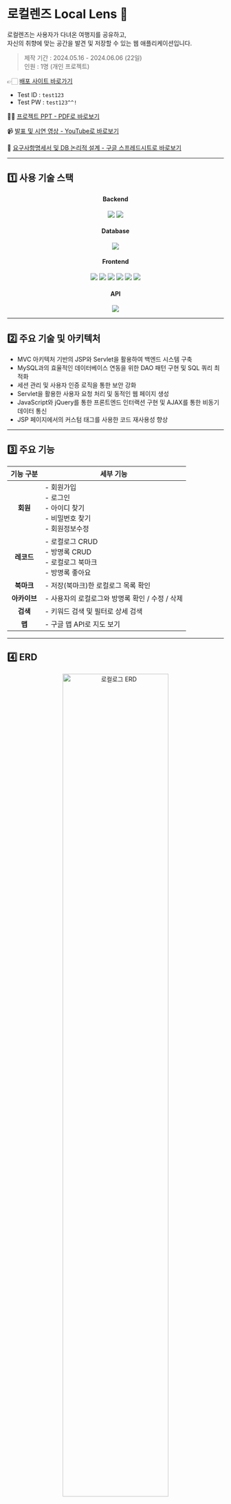 # 로컬렌즈 Local Lens 📸
로컬렌즈는 사용자가 다녀온 여행지를 공유하고,<br>
자신의 취향에 맞는 공간을 발견 및 저장할 수 있는 웹 애플리케이션입니다.

> 제작 기간 : 2024.05.16 - 2024.06.06 (22일)<br>
> 인원 : 1명 (개인 프로젝트)

👉🏻 [배포 사이트 바로가기](http://49.142.157.251:9090/javaclassJ8/main)
- Test ID : `test123`
- Test PW : `test123^^!`

💁🏻 [프로젝트 PPT - PDF로 바로보기](https://drive.google.com/file/d/1tmYDJZYtSL24fWolg9wl8AunK0SSMpWr/view?usp=sharing)
<br>

📹 [발표 및 시연 영상 - YouTube로 바로보기](https://youtu.be/CevBpGynJ34)

💭 [요구사항명세서 및 DB 논리적 설계 - 구글 스프레드시트로 바로보기](https://docs.google.com/spreadsheets/d/1e1T5jBh-7tM7CjCwONiFs9F7OIGQVMUJmeAd8-6eK-Q/edit?usp=sharing)
<hr>

## 1️⃣ 사용 기술 스택
<div align="center">
<h4>Backend</h4>
<img src="https://img.shields.io/badge/Java8-007396?style=flat-square&logo=OpenJDK&logoColor=white">
<img src="https://img.shields.io/badge/apache tomcat-F8DC75?style=flat-square&amp;logo=apachetomcat&amp;logoColor=black">
<br>
  
<h4>Database</h4>
<img src="https://img.shields.io/badge/MySQL-4479A1?style=flat-square&logo=mysql&logoColor=white">
<br>
  
<h4>Frontend</h4>
<img src="https://img.shields.io/badge/javascript-F7DF1E?style=flat-square&logo=javascript&logoColor=black">
<img src="https://img.shields.io/badge/jquery-0769AD?style=flat-square&logo=jquery&logoColor=white">
<img src="https://img.shields.io/badge/JSP-BEFCFF?style=flat-square&amp;logo=&amp;logoColor=white">
<img src="https://img.shields.io/badge/html5-E34F26?style=flat-square&logo=html5&logoColor=white"> 
<img src="https://img.shields.io/badge/css-1572B6?style=flat-square&logo=css3&logoColor=white"> 
<img src="https://img.shields.io/badge/bootstrap-7952B3?style=flat-square&logo=bootstrap&logoColor=white">
<br>

<h4>API</h4>
<img src="https://img.shields.io/badge/googlemaps-4285F4?style=flat-square&logo=googlemaps&logoColor=white">
</div>
<hr>

## 2️⃣ 주요 기술 및 아키텍처
- MVC 아키텍처 기반의 JSP와 Servlet을 활용하여 백엔드 시스템 구축
- MySQL과의 효율적인 데이터베이스 연동을 위한 DAO 패턴 구현 및 SQL 쿼리 최적화
- 세션 관리 및 사용자 인증 로직을 통한 보안 강화
- Servlet을 활용한 사용자 요청 처리 및 동적인 웹 페이지 생성
- JavaScript와 jQuery를 통한 프론트엔드 인터랙션 구현 및 AJAX를 통한 비동기 데이터 통신
- JSP 페이지에서의 커스텀 태그를 사용한 코드 재사용성 향상

<hr>

## 3️⃣ 주요 기능

<div align="center">
  
| **기능 구분** | **세부 기능** |
|:---------------:|---------------|
| **회원**   | - 회원가입 <br> - 로그인 <br> - 아이디 찾기 <br> - 비밀번호 찾기 <br> - 회원정보수정 |
| **레코드** | - 로컬로그 CRUD <br> - 방명록 CRUD <br> - 로컬로그 북마크 <br> - 방명록 좋아요 |
| **북마크** | - 저장(북마크)한 로컬로그 목록 확인 |
| **아카이브** | - 사용자의 로컬로그와 방명록 확인 / 수정 / 삭제 |
| **검색** | - 키워드 검색 및 필터로 상세 검색 |
| **맵** | - 구글 맵 API로 지도 보기 |

</div>
<hr>

## 4️⃣ ERD

<p align="center">
  <img src="https://github.com/user-attachments/assets/6e1aa055-998d-4e07-9e39-ef2976ce4599" alt="로컬로그 ERD" width="70%">
</p>

<hr>

## 5️⃣ 기능별 화면 및 소개
### ✔ 메인 화면
- 공개 상태인 로컬로그를 랜덤으로 보여주며, 카드 클릭 시 상세 로컬로그 확인 가능
- 무한스크롤 구현
<p align="center">
  <img src="https://github.com/user-attachments/assets/bf160325-330a-41f1-a998-afd578b3b539" alt="메인화면 GIF" width="70%">
</p>

### ✔ 회원가입
- 아이디, 비밀번호, 닉네임, 이름, 이메일 입력
- 프론트엔드 유효성 검사 처리
- 이름, 닉네임, 이메일 중복 체크
- randomUUID를 이용한 비밀번호 암호화
<p align="center">
<img src="https://github.com/user-attachments/assets/227678e7-a2d1-4678-8615-8ca808c63cac" alt="회원가입 GIF" width="70%">
</p>

### ✔ 로그인
- 아이디 / 비밀번호 각각 일치여부 확인
- 아이디 저장 구현
- 로그인 성공 시 홈화면으로 이동 및 헤더에 로그인한 아이디 노출
<p align="center">
<img src="https://github.com/user-attachments/assets/85126910-60cc-4f9a-929a-f8c6a656c92c" alt="로그인 GIF" width="70%">
</p>

### ✔ 아이디 찾기
- 이름 + 이메일 조합으로 아이디 찾기
- 계정이 존재할 경우 아이디와 가입일자를 안내
<p align="center">
<img src="https://github.com/user-attachments/assets/abc35796-a740-4ffa-b10c-e732dd865ca3" alt="아이디찾기 GIF" width="70%">
</p>

### ✔ 비밀번호 찾기
- 아이디 + 이메일 조합으로 계정 유무 확인
- 계정이 존재할 경우 새로운 비밀번호 재설정 가능
<p align="center">
<img src="https://github.com/user-attachments/assets/6fdf4fd8-af0d-4d8a-9c08-edce0c2186a7" alt="비밀번호찾기 GIF" width="70%">
</p>

### ✔ 회원 정보 수정
- 비밀번호 확인 후 수정 페이지 이동
- 프로필 사진, 닉네임, 소개글, 이름, 이메일, 비밀번호 수정 가능
<p align="center">
<img src="https://github.com/user-attachments/assets/bb2cec01-c1e1-4bc9-a20c-f0185a4907e4" alt="회원정보수정 GIF" width="70%">
</p>

### ✔ 방명록
- 쉽게 남기는 방문 기록
- 방문한 공간, 방문 날짜, 방명록 입력 및 동반인 / 공개여부 선택
- 공간이 등록되어있지 않을 경우 공간 등록 후 기록 가능
- 공개로 업로드 시 다른 사용자도 해당 방명록을 볼 수 있음

⬇️ 공간 추가
<p align="center">
<img src="https://github.com/user-attachments/assets/3bcd7a4e-8495-4682-b5b5-16cd94ddf7a6" alt="공간추가 GIF" width="70%">
</p>

⬇️ 방명록 작성
<p align="center">
<img src="https://github.com/user-attachments/assets/0ee10fe3-1797-4ac9-9703-fc92b2c1ce2d" alt="방명록 작성 GIF" width="70%">
</p>


### ✔ 로컬로그
- 사진과 함깨 남기는 방문 경험 기록
- 방문한 공간, 방문 날짜, 사진, 로컬로그 내용 입력 및 커뮤니티 / 공개여부 선택
- 공개로 업로드 시 메인 화면에 로컬로그 카드가 보여지고 다른 사용자가 해당 로컬로그를 볼 수 있음
<p align="center">
<img src="https://github.com/user-attachments/assets/f1cba5aa-4eed-43f7-857f-ed844eb5d19f" alt="로컬로그 작성 GIF" width="70%">
</p>

### ✔ 메인 화면 > 로컬로그 카드
- 로컬로그 카드 클릭 시 로컬로그 상세 페이지로 이동
- 로컬로그 상세 페이지 하단에 같은 공간에 기록된 방명록을 볼 수 있음
- 로컬로그 북마크 가능
- 방명록 도움이 됐어요 (좋아요) 가능
- 로컬로그 업로드한 사용자의 프로필 사진 클릭 시 아카이브로 이동되며,
  해당 사용자가 업로드한 공개 상태의 로컬로그와 방명록을 모두 볼 수 있음
<p align="center">
<img src="https://github.com/user-attachments/assets/110785e6-de01-4e2a-a18c-6b7579c3a1e2" alt="로컬로그 카드 GIF" width="70%">
</p>

### ✔ 아카이브
- 헤더의 아카이브 메뉴 클릭 시 본인의 아카이브 페이지로 이동
- 본인이 업로드한 모든 로컬로그와 방명록을 볼 수 있음
- 로컬로그 수정 / 방명록 비공개 전환 및 삭제 가능
- 비공개 전환 시 자물쇠 아이콘 표기

⬇️ 로컬로그 수정
<p align="center">
<img src="https://github.com/user-attachments/assets/b1d79b01-4095-4d7a-b890-e160d47ef9a5" alt="로컬로그 수정 GIF" width="70%">
</p>

⬇️ 방명록 비공개 전환 및 삭제
<p align="center">
<img src="https://github.com/user-attachments/assets/15f55a6a-a8e9-475a-9b8f-5be8f944a347" alt="방명록 비공개 전환 및 삭제 GIF" width="70%">
</p>

### ✔ 북마크
- 본인이 북마크한 로컬로그 컨텐츠 확인 가능
- 북마크 페이지에서 편집을 통해 북마크 취소 가능
<p align="center">
<img src="https://github.com/user-attachments/assets/2c612979-f943-49c3-b593-c9ecf725a545" alt="북마크 GIF" width="70%">
</p>

### ✔ 검색
- 헤더의 검색 인풋에 키워드 입력 후 검색
- 공간 이름, 공간 주소, 로컬로그 / 방명록 콘텐츠 내용, 로컬로그 커뮤니티로 검색 가능
- 검색 후 필터를 이용해 상세 검색 가능
<p align="center">
<img src="https://github.com/user-attachments/assets/5e33dc74-a76c-471e-ab24-832d4975fed3" alt="검색 GIF" width="70%">
</p>
